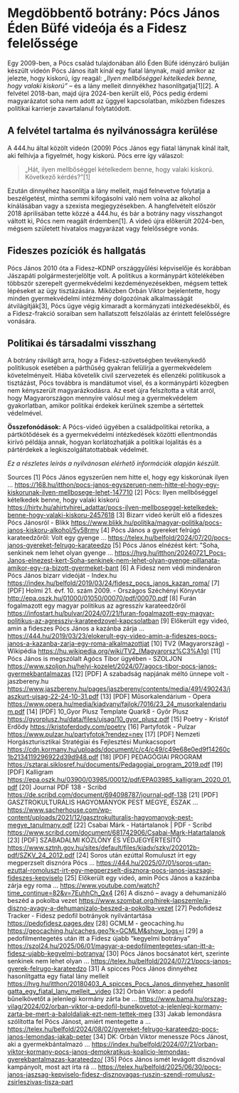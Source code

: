 # Megdöbbentő botrány: Pócs János Éden Büfé videója és a Fidesz felelőssége

Egy 2009-ben, a Pócs család tulajdonában álló Éden Büfé idényzáró buliján készült videón Pócs János italt kínál egy fiatal lánynak, majd amikor az jelezte, hogy kiskorú, így reagál: *„Ilyen mellbőséggel kételkedek benne, hogy valaki kiskorú”* – és a lány melleit dinnyékhez hasonlítgatja[1][2]. A felvétel 2018-ban, majd újra 2024-ben került elő, Pócs pedig érdemi magyarázatot soha nem adott az üggyel kapcsolatban, miközben fideszes politikai karrierje zavartalanul folytatódott.

## A felvétel tartalma és nyilvánosságra kerülése  
A 444.hu által közölt videón (2009) Pócs János egy fiatal lánynak kínál italt, aki felhívja a figyelmét, hogy kiskorú. Pócs erre így válaszol:  
> „Hát, ilyen mellbőséggel kételkedem benne, hogy valaki kiskorú. Következő kérdés?”[1]  

Ezután dinnyéhez hasonlítja a lány melleit, majd felnevetve folytatja a beszélgetést, mintha semmi kifogásolni való nem volna az alkohol kínálásában vagy a szexista megjegyzésekben. A hangfelvételt először 2018 áprilisában tette közzé a 444.hu, és bár a botrány nagy visszhangot váltott ki, Pócs nem reagált érdemben[1]. A videó újra előkerült 2024-ben, mégsem született hivatalos magyarázat vagy felelősségre vonás.

## Fideszes pozíciók és hallgatás  
Pócs János 2010 óta a Fidesz–KDNP országgyűlési képviselője és korábban Jászapáti polgármesterjelöltje volt. A politikus a kormánypárt kötelékében többször szerepelt gyermekvédelmi kezdeményezésekben, mégsem tettek lépéseket az ügy tisztázására. Miközben Orbán Viktor bejelentette, hogy minden gyermekvédelmi intézmény dolgozóinak alkalmasságát átvilágítják[3], Pócs ügye végig kimaradt a kormányzati intézkedésekből, és a Fidesz-frakció soraiban sem hallatszott felszólalás az érintett felelősségre vonására.

## Politikai és társadalmi visszhang  
A botrány rávilágít arra, hogy a Fidesz-szövetségben tevékenykedő politikusok esetében a párthűség gyakran felülírja a gyermekvédelem követelményeit. Hiába követelik civil szervezetek és ellenzéki politikusok a tisztázást, Pócs továbbra is mandátumot visel, és a kormánypárti közegben nem kényszerült magyarázkodásra. Az eset újra felszította a vitát arról, hogy Magyarországon mennyire valósul meg a gyermekvédelem gyakorlatban, amikor politikai érdekek kerülnek szembe a sértettek védelmével.

**Összefonódások:** A Pócs-videó ügyében a családpolitikai retorika, a pártkötődések és a gyermekvédelmi intézkedések közötti ellentmondás kirívó példája annak, hogyan korlátozhatják a politikai lojalitás és a pártérdekek a legkiszolgáltatottabbak védelmét. 

*Ez a részletes leírás a nyilvánosan elérhető információk alapján készült.*

Sources
[1] Pócs János egyszerűen nem hitte el, hogy egy kiskorúnak ilyen ... https://168.hu/itthon/pocs-janos-egyszeruen-nem-hitte-el-hogy-egy-kiskorunak-ilyen-mellbosege-lehet-147710
[2] Pócs: Ilyen mellbőséggel kételkedek benne, hogy valaki kiskorú https://hirtv.hu/ahirtvhirei_adattar/pocs-ilyen-mellboseggel-ketelkedek-benne-hogy-valaki-kiskoru-2457618
[3] Bizarr videó került elő a fideszes Pócs Jánosról - Blikk https://www.blikk.hu/politika/magyar-politika/pocs-janos-kiskoru-alkohol/5y58rmy
[4] Pócs János a gyereket felrúgó karateedzőről: Volt egy gyenge ... https://telex.hu/belfold/2024/07/20/pocs-janos-gyereket-felrugo-karateedzo
[5] Pócs János elnézést kért: "Soha, senkinek nem lehet olyan gyenge ... https://hvg.hu/itthon/20240721_Pocs-Janos-elnezest-kert-Soha-senkinek-nem-lehet-olyan-gyenge-pillanata-amikor-egy-ra-bizott-gyermeket-bant
[6] A Fidesz nem védi mindenáron Pócs János bizarr videóját - Index.hu https://index.hu/belfold/2019/03/24/fidesz_pocs_janos_kazan_roma/
[7] [PDF] Holmi 21. évf. 10. szám 2009. - Országos Széchényi Könyvtár http://epa.oszk.hu/01000/01050/00070/pdf/00070.pdf
[8] Furán fogalmazott egy magyar politikus az agresszív karateedzőről https://infostart.hu/bulvar/2024/07/21/furan-fogalmazott-egy-magyar-politikus-az-agressziv-karateedzovel-kapcsolatban
[9] Előkerült egy videó, amin a fideszes Pócs János a kazánba zárja ... https://444.hu/2019/03/23/elokerult-egy-video-amin-a-fideszes-pocs-janos-a-kazanba-zarja-egy-roma-alkalmazottjat
[10] TV2 (Magyarország) - Wikipédia https://hu.wikipedia.org/wiki/TV2_(Magyarorsz%C3%A1g)
[11] Pócs János is megszólalt Agócs Tibor ügyében - SZOLJON https://www.szoljon.hu/helyi-kozelet/2024/07/agocs-tibor-pocs-janos-gyermekbantalmazas
[12] [PDF] A szabadság napjának méltó ünnepe volt - jaszbereny.hu https://www.jaszbereny.hu/pages/jaszbereny/contents/media/491/490243/jaszkurt-ujsag-22-24-10-31.pdf
[13] [PDF] Műsorkalendárium - Opera https://www.opera.hu/media/kiadvany/fajlok/7016/23_24_musorkalendarium.pdf
[14] [PDF] 10_Gyor Plusz Template Quark8 - Győr Plusz https://gyorplusz.hu/data/files/ujsag/10_gyor_plusz.pdf
[15] Poetry - Kristóf Erdődy https://kristoferdody.com/poetry
[16] Partyfotók - Pulzar https://www.pulzar.hu/partyfotok?rendez=nev
[17] [PDF] Nemzeti Horgászturisztikai Stratégiai és Fejlesztési Munkacsoport https://cdn.kormany.hu/uploads/document/c/c4/c49/c49e68e0ed9f14260c1b2134119296922d39d948.pdf
[18] [PDF] PEDAGÓGIAI PROGRAM https://sztarai.siklosref.hu/documents/Pedagogiai_program_2019.pdf
[19] [PDF] Kalligram https://epa.oszk.hu/03900/03985/00012/pdf/EPA03985_kalligram_2020_01.pdf
[20] Journal PDF 138 - Scribd https://de.scribd.com/document/694098787/journal-pdf-138
[21] [PDF] GASZTROKULTURÁLIS HAGYOMÁNYOK PEST MEGYE, ÉSZAK ... https://www.sacherhouse.com/wp-content/uploads/2021/12/gasztrokulturalis-hagyomanyok-pest-megye_tanulmany.pdf
[22] Csabai Márk - Határtalanok | PDF - Scribd https://www.scribd.com/document/681742906/Csabai-Mark-Hatartalanok
[23] [PDF] SZABADALMI KÖZLÖNY ÉS VÉDJEGYÉRTESÍTŐ https://www.sztnh.gov.hu/sites/default/files/kiadv/szkv/202012b-pdf/SZKV_24_2012.pdf
[24] Soros után ezúttal Romuluszt írt egy megperzselt disznóra Pócs ... https://444.hu/2025/07/01/soros-utan-ezuttal-romoluszt-irt-egy-megperzselt-disznora-pocs-janos-jaszsagi-fideszes-kepviselo
[25] Előkerült egy videó, amin Pócs János a kazánba zárja egy roma ... https://www.youtube.com/watch?time_continue=82&v=7EuhhCh_Qx4
[26] A disznó – avagy a dehumanizáló beszéd a pokolba vezet https://www.szombat.org/hirek-lapszemle/a-diszno-avagy-a-dehumanizalo-beszed-a-pokolba-vezet
[27] Pedofidesz Tracker - Fidesz pedofil botrányok nyilvántartása https://pedofidesz.pages.dev
[28] GCMLM - geocaching.hu https://geocaching.hu/caches.geo?k=GCMLM&show_logs=i
[29] a pedofilmentegetés után itt a Fidesz újabb “kegyelmi botránya” https://szol24.hu/2025/06/01/magyar-a-pedofilmentegetes-utan-itt-a-fidesz-ujabb-kegyelmi-botranya/
[30] Pócs János bocsánatot kért, szerinte senkinek nem lehet olyan ... https://telex.hu/belfold/2024/07/21/pocs-janos-gyerek-felrugo-karateedzo
[31] A spicces Pócs János dinnyéhez hasonlítgatta egy fiatal lány melleit https://hvg.hu/itthon/20180403_A_spicces_Pocs_Janos_dinnyehez_hasonlitgatta_egy_fiatal_lany_melleit__video
[32] Orbán Viktor: a pedofil bűnelkövetőt a jelenlegi kormány zárta be ... https://www.bama.hu/orszag-vilag/2024/02/orban-viktor-a-pedofil-bunelkovetot-a-jelenlegi-kormany-zarta-be-mert-a-baloldaliak-ezt-nem-tettek-meg
[33] Jakab lemondásra szólította fel Pócs Jánost, amiért mentegette a ... https://telex.hu/belfold/2024/08/02/gyereket-felrugo-karateedzo-pocs-janos-lemondas-jakab-peter
[34] DK: Orbán Viktor menessze Pócs Jánost, aki a gyermekbántalmazó ... https://index.hu/belfold/2024/07/21/orban-viktor-kormany-pocs-janos-demokratikus-koalicio-lemondas-gyerekbantalmazas-karateedzo/
[35] Pócs János ismét levágott disznóval kampányolt, most azt írta rá ... https://telex.hu/belfold/2025/06/30/pocs-janos-jaszsag-kepviselo-fidesz-disznovagas-ruszin-szendi-romulusz-zsirleszivas-tisza-part

